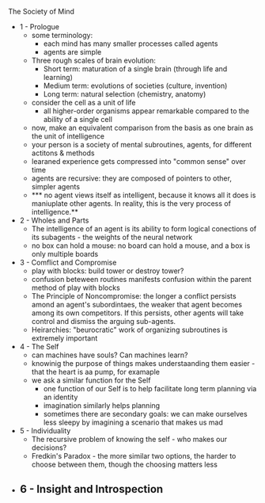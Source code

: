 The Society of Mind

- 1 - Prologue
    - some terminology:
        - each mind has many smaller processes called agents
        - agents are simple
    - Three rough scales of brain evolution:
        - Short term: maturation of a single brain (through life and learning)
        - Medium term: evolutions of societies (culture, invention)
        - Long term: natural selection (chemistry, anatomy)
    - consider the cell as a unit of life
        - all higher-order organisms appear remarkable compared to the ability of a single cell
    - now, make an equivalent comparison from the basis as one brain as the unit of intelligence 
    - your person is a society of mental subroutines, agents, for different actitons & methods
    - learaned experience gets compressed into "common sense" over time
    - agents are recursive: they are composed of pointers to other, simpler agents
    - *** no agent views itself as intelligent, because it knows all it does is maniuplate other agents. In reality, this is the very process of intelligence.**
- 2 - Wholes and Parts
    - The intelligence of an agent is its ability to form logical conections of its subagents - the weights of the neural network
    - no box can hold a mouse: no board can hold a mouse, and a box is only multiple boards
- 3 - Comflict and Compromise
    - play with blocks: build tower or destroy tower?
    - confusion beteween routines manifests confusion within the parent method of play with blocks
    - The Principle of Noncompromise: the longer a conflict persists amond an agent's subordintaes, the weaker that agent becomes among its own competitors. If this persists, other agents will take control and dismiss the arguing sub-agents. 
    - Heirarchies: "beurocratic" work of organizing subroutines is extremely important
- 4 - The Self
    - can machines have souls? Can machines learn?
    - knowinig the purpose of things makes understaanding them easier - that the heart is aa pump, for examaple
    - we ask a similar function for the Self
        - one function of our Self is to help facilitate long term planning via an identity
        - imagination similarly helps planning
        - sometimes there are secondary goals: we can make ourselves less sleepy by imagining a scenario that makes us mad
- 5 - Individuality
    - The recursive problem of knowing the self - who makes our decisions?
    - Fredkin's Paradox - the more similar two options, the harder to choose between them, though the choosing matters less
- 6 - Insight and Introspection
    - 
